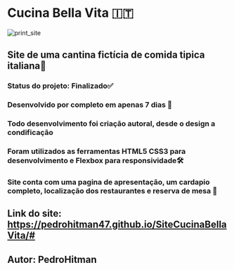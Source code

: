  # Cucina Bella Vita :it:

![print_site](https://user-images.githubusercontent.com/58918633/152025337-81efe46d-45ff-42c6-afff-9981cea47893.png)

## Site de uma cantina fictícia de comida tipica italiana:tomato:

###  Status do projeto: Finalizado:white_check_mark:

 ### Desenvolvido por completo em apenas 7 dias :calendar:

### Todo desenvolvimento foi criação autoral, desde o design a condificação

### Foram utilizados as ferramentas  HTML5 CSS3 para desenvolvimento e Flexbox para responsividade:hammer_and_wrench:

### Site conta com uma pagina de apresentação, um cardapio completo, localização dos restaurantes e reserva de mesa :pizza:

## Link do site: https://pedrohitman47.github.io/SiteCucinaBellaVita/#

## Autor: PedroHitman





## 



 







